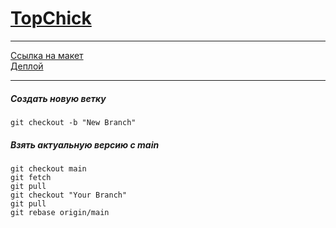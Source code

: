 # [TopChick](https://fastfood-topchik.netlify.app)

---

[Ссылка на макет](https://www.figma.com/file/llCuJEWmdFrLUlUsIyyOPn/топчик?type=design&node-id=895-3623&mode=design&t=FZ1NYUovr0RlmQW8-0) <br>
[Деплой](https://fastfood-topchik.netlify.app)

---

##### Создать новую ветку

    git checkout -b "New Branch"

##### Взять актуальную версию с main

    git checkout main
    git fetch
    git pull
    git checkout "Your Branch"
    git pull
    git rebase origin/main
